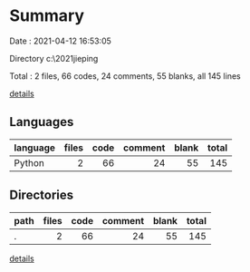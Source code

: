 # Summary

Date : 2021-04-12 16:53:05

Directory c:\2021jieping

Total : 2 files,  66 codes, 24 comments, 55 blanks, all 145 lines

[details](details.md)

## Languages
| language | files | code | comment | blank | total |
| :--- | ---: | ---: | ---: | ---: | ---: |
| Python | 2 | 66 | 24 | 55 | 145 |

## Directories
| path | files | code | comment | blank | total |
| :--- | ---: | ---: | ---: | ---: | ---: |
| . | 2 | 66 | 24 | 55 | 145 |

[details](details.md)